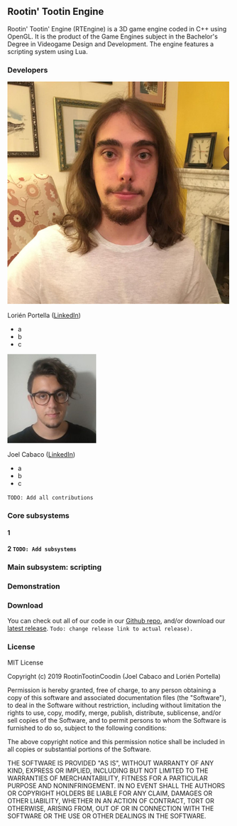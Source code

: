 ## Rootin' Tootin Engine

Rootin' Tootin' Engine (RTEngine) is a 3D game engine coded in C++ using OpenGL. It is the product of the Game Engines subject in the Bachelor's Degree in Videogame Design and Development. The engine features a scripting system using Lua.

### Developers

![Lorién Portella](/0.jfif)

Lorién Portella ([LinkedIn](https://www.linkedin.com/in/lorien-portella-2144b2159/))

- a
- b
- c

![Joel Cabaco](/1.jpeg)

Joel Cabaco ([LinkedIn](https://www.linkedin.com/in/joel-cabaco-6074a8160/))

- a
- b
- c

``TODO: Add all contributions``

### Core subsystems

#### 1

#### 2 ``TODO: Add subsystems``

### Main subsystem: scripting

### Demonstration

### Download

You can check out all of our code in our [Github repo](https://github.com/RootinTootinCoodin/RTEngine), and/or download our [latest release](https://github.com/RootinTootinCoodin/RTEngine). ``Todo: change release link to actual release).``

### License

MIT License

Copyright (c) 2019 RootinTootinCoodin (Joel Cabaco and Lorién Portella)

Permission is hereby granted, free of charge, to any person obtaining a copy
of this software and associated documentation files (the "Software"), to deal
in the Software without restriction, including without limitation the rights
to use, copy, modify, merge, publish, distribute, sublicense, and/or sell
copies of the Software, and to permit persons to whom the Software is
furnished to do so, subject to the following conditions:

The above copyright notice and this permission notice shall be included in all
copies or substantial portions of the Software.

THE SOFTWARE IS PROVIDED "AS IS", WITHOUT WARRANTY OF ANY KIND, EXPRESS OR
IMPLIED, INCLUDING BUT NOT LIMITED TO THE WARRANTIES OF MERCHANTABILITY,
FITNESS FOR A PARTICULAR PURPOSE AND NONINFRINGEMENT. IN NO EVENT SHALL THE
AUTHORS OR COPYRIGHT HOLDERS BE LIABLE FOR ANY CLAIM, DAMAGES OR OTHER
LIABILITY, WHETHER IN AN ACTION OF CONTRACT, TORT OR OTHERWISE, ARISING FROM,
OUT OF OR IN CONNECTION WITH THE SOFTWARE OR THE USE OR OTHER DEALINGS IN THE
SOFTWARE.
